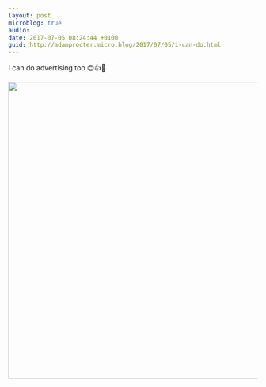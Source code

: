 ```yaml
---
layout: post
microblog: true
audio: 
date: 2017-07-05 08:24:44 +0100
guid: http://adamprocter.micro.blog/2017/07/05/i-can-do.html
---
```

I can do advertising too 😊👍🚂

<img src="http://adamprocter.micro.blog/uploads/2017/ce61d0fea5.jpg" width="600" height="600" />
